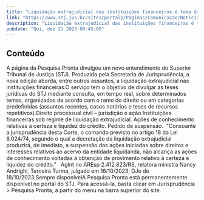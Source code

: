 ```yaml
---
title: "Liquidação extrajudicial das instituições financeiras é tema da Pesquisa Pronta"
link: "https://www.stj.jus.br/sites/portalp/Paginas/Comunicacao/Noticias/2023/21122023-Liquidacao-extrajudicial-das-instituicoes-financeiras-e-tema-da-Pesquisa-Pronta.aspx"
description: "Liquidação extrajudicial das instituições financeiras é tema da Pesquisa Pronta"
pubdate: "Qui, dez 21 2023 08:45:00"
---
```


## Conteúdo

A página da Pesquisa Pronta divulgou um novo entendimento do Superior Tribunal de Justiça (STJ). Produzida pela Secretaria de Jurisprudência, a nova edição aborda, entre outros assuntos, a liquidação extrajudicial nas instituições financeiras.O serviço tem o objetivo de divulgar as teses jurídicas do STJ mediante consulta, em tempo real, sobre determinados temas, organizados de acordo com o ramo do direito ou em categorias predefinidas (assuntos recentes, casos notórios e teses de recursos repetitivos).Direito processual civil – jurisdição e ação Instituições financeiras sob regime de liquidação extrajudicial. Ações de conhecimento relativas à certeza e liquidez do crédito. Pedido de suspensão.  "Consoante a jurisprudência desta Corte, o comando previsto no artigo 18 da Lei 6.024/74, segundo o qual a decretação da liquidação extrajudicial produzirá, de imediato, a suspensão das ações iniciadas sobre direitos e interesses relativos ao acervo da entidade liquidanda, não alcança as ações de conhecimento voltadas à obtenção de provimento relativo à certeza e liquidez do crédito."   AgInt no AREsp 2.412.823/RS, relatora ministra Nancy Andrighi, Terceira Turma, julgado em 16/10/2023, DJe de 18/10/2023.Sempre disponívelA Pesquisa Pronta está permanentemente disponível no portal do STJ. Para acessá-la, basta clicar em Jurisprudência > Pesquisa Pronta, a partir do menu na barra superior do site.
